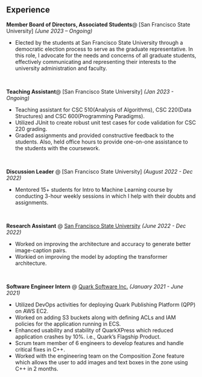 ## Experience

**Member Board of Directors, Associated Students**@ [San Francisco State University]	 _(June 2023 – Ongoing)_
- Elected by the students at San Francisco State University through a democratic election process to serve as the graduate representative. In this role, I advocate for the needs and concerns of all graduate students, effectively communicating and representing their interests to the university administration and faculty.

&nbsp;

**Teaching Assistant**@ [San Francisco State University] _(Jan 2023 - Ongoing)_                        
-	Teaching assistant for CSC 510(Analysis of Algorithms), CSC 220(Data Structures) and CSC 600(Programming Paradigms). 
-	Utilized JUnit to create robust unit test cases for code validation for CSC 220 grading.
-	Graded assignments and provided constructive feedback to the students. Also, held office hours to provide one-on-one assistance to the students with the coursework.

&nbsp;

**Discussion Leader** @ [San Francisco State University] _(August 2022 - Dec 2022)_

- Mentored 15+ students for Intro to Machine Learning course by conducting 3-hour weekly sessions in which I help with their
doubts and assignments.

&nbsp; 

**Research Assistant** @ [San Francisco State University](Youdescribe.org) _(June 2022 - Dec 2022)_

- Worked on improving the architecture and accuracy to generate better image-caption pairs.
- Workied on improving the model by adopting the transformer architecture.

&nbsp;

**Software Engineer Intern** @ [Quark Software Inc.](https://www.quark.com/) _(January 2021 - June 2021)_

- Utilized DevOps activities for deploying Quark Publishing Platform (QPP) on AWS EC2.
- Worked on adding S3 buckets along with defining ACLs and IAM policies for the application running in ECS.
- Enhanced usability and stability of QuarkXPress which reduced application crashes by 10%. i.e., Quark’s Flagship Product.
- Scrum team member of 6 engineers to develop features and handle critical fixes in C++.
- Worked with the engineering team on the Composition Zone feature which allows the user to add images and text boxes in
the zone using C++ in 2 months.